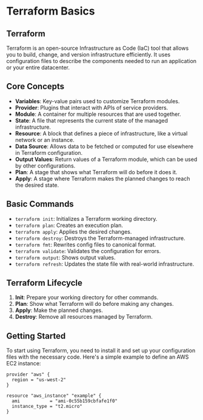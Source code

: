 # Terraform Basics

## Terraform
Terraform is an open-source Infrastructure as Code (IaC) tool that allows you to build, change, and version infrastructure efficiently. It uses configuration files to describe the components needed to run an application or your entire datacenter.

## Core Concepts
- **Variables**: Key-value pairs used to customize Terraform modules.
- **Provider**: Plugins that interact with APIs of service providers.
- **Module**: A container for multiple resources that are used together.
- **State**: A file that represents the current state of the managed infrastructure.
- **Resource**: A block that defines a piece of infrastructure, like a virtual network or an instance.
- **Data Source**: Allows data to be fetched or computed for use elsewhere in Terraform configuration.
- **Output Values**: Return values of a Terraform module, which can be used by other configurations.
- **Plan**: A stage that shows what Terraform will do before it does it.
- **Apply**: A stage where Terraform makes the planned changes to reach the desired state.

## Basic Commands
- `terraform init`: Initializes a Terraform working directory.
- `terraform plan`: Creates an execution plan.
- `terraform apply`: Applies the desired changes.
- `terraform destroy`: Destroys the Terraform-managed infrastructure.
- `terraform fmt`: Rewrites config files to canonical format.
- `terraform validate`: Validates the configuration for errors.
- `terraform output`: Shows output values.
- `terraform refresh`: Updates the state file with real-world infrastructure.

## Terraform Lifecycle
1. **Init**: Prepare your working directory for other commands.
2. **Plan**: Show what Terraform will do before making any changes.
3. **Apply**: Make the planned changes.
4. **Destroy**: Remove all resources managed by Terraform.

## Getting Started
To start using Terraform, you need to install it and set up your configuration files with the necessary code. Here's a simple example to define an AWS EC2 instance:

```hcl
provider "aws" {
  region = "us-west-2"
}

resource "aws_instance" "example" {
  ami           = "ami-0c55b159cbfafe1f0"
  instance_type = "t2.micro"
}
